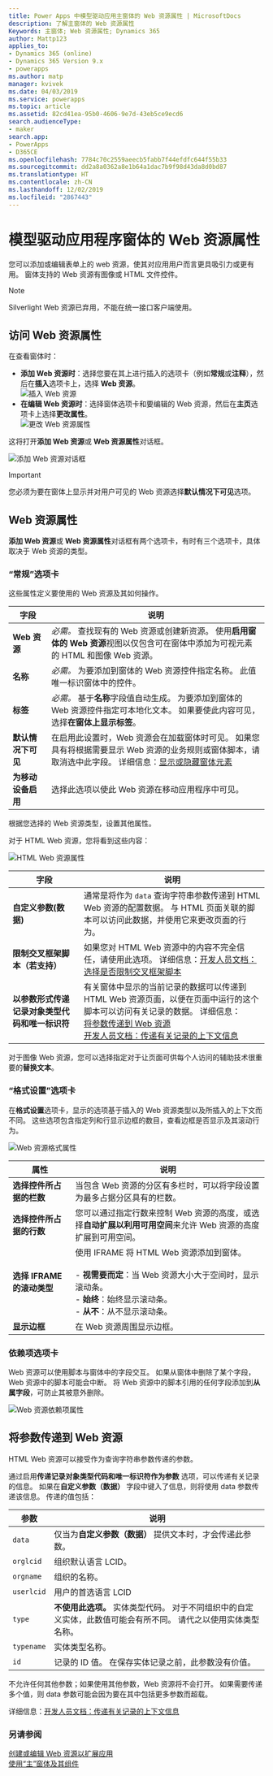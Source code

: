 ```yaml
---
title: Power Apps 中模型驱动应用主窗体的 Web 资源属性 | MicrosoftDocs
description: 了解主窗体的 Web 资源属性
Keywords: 主窗体; Web 资源属性; Dynamics 365
author: Mattp123
applies_to:
- Dynamics 365 (online)
- Dynamics 365 Version 9.x
- powerapps
ms.author: matp
manager: kvivek
ms.date: 04/03/2019
ms.service: powerapps
ms.topic: article
ms.assetid: 82cd41ea-95b0-4606-9e7d-43eb5ce9ecd6
search.audienceType:
- maker
search.app:
- PowerApps
- D365CE
ms.openlocfilehash: 7784c70c2559aeecb5fabb7f44efdfc644f55b33
ms.sourcegitcommit: dd2a8a0362a8e1b64a1dac7b9f98d43da8d0bd87
ms.translationtype: HT
ms.contentlocale: zh-CN
ms.lasthandoff: 12/02/2019
ms.locfileid: "2867443"
---
```

# <a name="web-resource-properties-for-model-driven-app-forms"></a>模型驱动应用程序窗体的 Web 资源属性

您可以添加或编辑表单上的 web 资源，使其对应用用户而言更具吸引力或更有用。 窗体支持的 Web 资源有图像或 HTML 文件控件。

> [!NOTE]
> Silverlight Web 资源已弃用，不能在统一接口客户端使用。

## <a name="access-web-resource-properties"></a>访问 Web 资源属性

在查看窗体时：
- **添加 Web 资源时**：选择您要在其上进行插入的选项卡（例如**常规**或**注释**），然后在**插入**选项卡上，选择 **Web 资源**。<br />![插入 Web 资源](media/insert-web-resource.png)
- **在编辑 Web 资源时**：选择窗体选项卡和要编辑的 Web 资源，然后在**主页**选项卡上选择**更改属性**。 <br />![更改 Web 资源属性](media/web-resource-change-properties.png)

这将打开**添加 Web 资源**或 **Web 资源属性**对话框。

![添加 Web 资源对话框](media/add-web-resource-dialog.png)

> [!IMPORTANT]
> 您必须为要在窗体上显示并对用户可见的 Web 资源选择**默认情况下可见**选项。

## <a name="web-resource-properties"></a>Web 资源属性

 **添加 Web 资源**或 **Web 资源属性**对话框有两个选项卡，有时有三个选项卡，具体取决于 Web 资源的类型。

### <a name="general-tab"></a>“常规”选项卡

这些属性定义要使用的 Web 资源及其如何操作。

|字段|说明|
|--|--|
|**Web 资源**|*必需。* 查找现有的 Web 资源或创建新资源。 使用**启用窗体的 Web 资源**视图以仅包含可在窗体中添加为可视元素的 HTML 和图像 Web 资源。|
|**名称**|*必需。* 为要添加到窗体的 Web 资源控件指定名称。 此值唯一标识窗体中的控件。|
|**标签**|*必需。* 基于**名称**字段值自动生成。 为要添加到窗体的 Web 资源控件指定可本地化文本。 如果要使此内容可见，选择**在窗体上显示标签**。|
|**默认情况下可见**|在启用此设置时，Web 资源会在加载窗体时可见。 如果您具有将根据需要显示 Web 资源的业务规则或窗体脚本，请取消选中此字段。 详细信息：[显示或隐藏窗体元素](visibility-options-legacy.md)|
|**为移动设备启用**|选择此选项以使此 Web 资源在移动应用程序中可见。|

根据您选择的 Web 资源类型，设置其他属性。

对于 HTML Web 资源，您将看到这些内容：

![HTML Web 资源属性](media/web-resource-general-html-properties.png)

|字段|说明|
|--|--|
|**自定义参数(数据)**|通常是将作为 `data` 查询字符串参数传递到 HTML Web 资源的配置数据。 与 HTML 页面关联的脚本可以访问此数据，并使用它来更改页面的行为。|
|**限制交叉框架脚本（若支持）**|如果您对 HTML Web 资源中的内容不完全信任，请使用此选项。 详细信息：[开发人员文档：选择是否限制交叉框架脚本](/dynamics365/customer-engagement/developer/use-iframe-and-web-resource-controls-on-a-form#select-whether-to-restrict-cross-frame-scripting)|
|**以参数形式传递记录对象类型代码和唯一标识符**|有关窗体中显示的当前记录的数据可以传递到 HTML Web 资源页面，以便在页面中运行的这个脚本可以访问有关记录的数据。 详细信息： <br />[将参数传递到 Web 资源](#pass-parameters-to-web-resources)<br />[开发人员文档：传递有关记录的上下文信息](/dynamics365/customer-engagement/developer/use-iframe-and-web-resource-controls-on-a-form#pass-contextual-information-about-the-record)|

对于图像 Web 资源，您可以选择指定对于让页面可供每个人访问的辅助技术很重要的**替换文本**。

<!-- TODO: Why are Custom Parameters available to pass to image web resources? -->

### <a name="formatting-tab"></a>“格式设置”选项卡

在**格式设置**选项卡，显示的选项基于插入的 Web 资源类型以及所插入的上下文而不同。 这些选项包含指定列和行显示边框的数目，查看边框是否显示及其滚动行为。

![Web 资源格式属性](media/web-resource-formatting-properties.png)

|属性|说明|  
|--------------|-----------------|
|**选择控件所占据的栏数**|当包含 Web 资源的分区有多栏时，可以将字段设置为最多占据分区具有的栏数。|  
|**选择控件所占据的行数**|您可以通过指定行数来控制 Web 资源的高度，或选择**自动扩展以利用可用空间**来允许 Web 资源的高度扩展到可用空间。|  
|**选择 IFRAME 的滚动类型**|使用 IFRAME 将 HTML Web 资源添加到窗体。<br /><br /> - **视需要而定**：当 Web 资源大小大于空间时，显示滚动条。<br />- **始终**：始终显示滚动条。<br />- **从不**：从不显示滚动条。|  
|**显示边框**|在 Web 资源周围显示边框。|  


### <a name="dependencies-tab"></a>依赖项选项卡

Web 资源可以使用脚本与窗体中的字段交互。 如果从窗体中删除了某个字段，Web 资源中的脚本可能会中断。 将 Web 资源中的脚本引用的任何字段添加到**从属字段**，可防止其被意外删除。

![Web 资源依赖项属性](media/web-resource-dependency-properties.png)
  
<a name="BKMK_PassingParametersToWebResource"></a> 
 
## <a name="pass-parameters-to-web-resources"></a>将参数传递到 Web 资源 

HTML Web 资源可以接受作为查询字符串参数传递的参数。  
  
通过启用**传递记录对象类型代码和唯一标识符作为参数** 选项，可以传递有关记录的信息。 如果在**自定义参数（数据）** 字段中键入了信息，则将使用 data 参数传递该信息。 传递的值包括：  
  
|参数|说明|  
|---------------|-----------------|  
|`data`|仅当为**自定义参数（数据）** 提供文本时，才会传递此参数。|  
|`orglcid`|组织默认语言 LCID。|  
|`orgname`|组织的名称。|  
|`userlcid`|用户的首选语言 LCID|  
|`type`|**不使用此选项。** 实体类型代码。 对于不同组织中的自定义实体，此数值可能会有所不同。 请代之以使用实体类型名称。|  
|`typename`|实体类型名称。|  
|`id`|记录的 ID 值。 在保存实体记录之前，此参数没有价值。|  
  
不允许任何其他参数；如果使用其他参数，Web 资源将不会打开。 如果需要传递多个值，则 data 参数可能会因为要在其中包括更多参数而超载。

详细信息：[开发人员文档：传递有关记录的上下文信息](/dynamics365/customer-engagement/developer/use-iframe-and-web-resource-controls-on-a-form#pass-contextual-information-about-the-record)

### <a name="see-also"></a>另请参阅

[创建或编辑 Web 资源以扩展应用](create-edit-web-resources.md)<br />
[使用“主”窗体及其组件](use-main-form-and-components.md)
